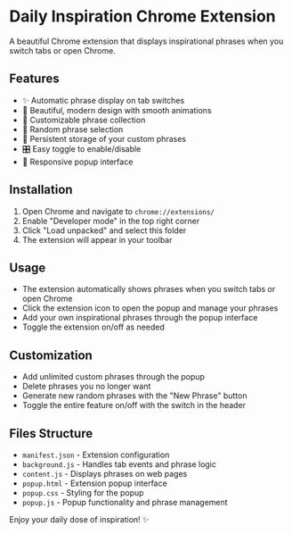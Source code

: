 # Daily Inspiration Chrome Extension

A beautiful Chrome extension that displays inspirational phrases when you switch tabs or open Chrome.

## Features

- ✨ Automatic phrase display on tab switches
- 🎨 Beautiful, modern design with smooth animations
- 📝 Customizable phrase collection
- 🔄 Random phrase selection
- 💾 Persistent storage of your custom phrases
- 🎛️ Easy toggle to enable/disable
- 📱 Responsive popup interface

## Installation

1. Open Chrome and navigate to `chrome://extensions/`
2. Enable "Developer mode" in the top right corner
3. Click "Load unpacked" and select this folder
4. The extension will appear in your toolbar

## Usage

- The extension automatically shows phrases when you switch tabs or open Chrome
- Click the extension icon to open the popup and manage your phrases
- Add your own inspirational phrases through the popup interface
- Toggle the extension on/off as needed

## Customization

- Add unlimited custom phrases through the popup
- Delete phrases you no longer want
- Generate new random phrases with the "New Phrase" button
- Toggle the entire feature on/off with the switch in the header

## Files Structure

- `manifest.json` - Extension configuration
- `background.js` - Handles tab events and phrase logic
- `content.js` - Displays phrases on web pages
- `popup.html` - Extension popup interface
- `popup.css` - Styling for the popup
- `popup.js` - Popup functionality and phrase management

Enjoy your daily dose of inspiration! ✨
